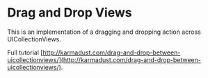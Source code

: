 # Drag and Drop Views #

This is an implementation of a dragging and dropping action across UICollectionViews. 

Full tutorial [http://karmadust.com/drag-and-drop-between-uicollectionviews/](http://karmadust.com/drag-and-drop-between-uicollectionviews/).